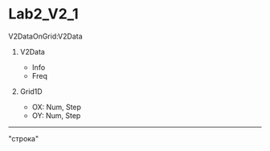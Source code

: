 # Lab2_V2_1

V2DataOnGrid:V2Data
1. V2Data
   - Info
   - Freq
  
2. Grid1D
   - OX: Num, Step
   - OY: Num, Step
   
 ____
<V2Data>
  <Info>"строка"</Info>       
  <Freq></Freq>
</V2Data>
<Grid>
  <OX num="", step=""/>
  <OY num="", step=""/>
</Grid>
